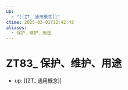 ```yaml
---
up:
  - "[[ZT_ 通用概念]]"
ctime: 2025-03-01T12:42:48
aliases:
  - 保护、维护、用途
---
```


# ZT83_ 保护、维护、用途

- up: [[ZT_ 通用概念]]

